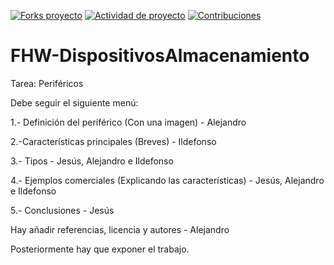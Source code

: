 [![Forks proyecto](https://img.shields.io/badge/Forks-purple)](https://github.com/alemonterx/FHW-DispositivosAlmacenamiento/forks)
[![Actividad de proyecto](https://img.shields.io/badge/Actividad-red)](https://github.com/alemonterx/FHW-DispositivosAlmacenamiento/activity)
[![Contribuciones](https://img.shields.io/badge/Contribuciones-green)](https://github.com/alemonterx/FHW-DispositivosAlmacenamiento/graphs/contributors)

# FHW-DispositivosAlmacenamiento

Tarea: Periféricos

Debe seguir el siguiente menú:

1.- Definición del períférico (Con una imagen) - Alejandro

2.-Características principales  (Breves) - Ildefonso
 
3.- Tipos - Jesús, Alejandro e Ildefonso

4.- Ejemplos comerciales (Explicando las características) - Jesús, Alejandro e Ildefonso

5.- Conclusiones - Jesús

Hay añadir referencias, licencia y autores - Alejandro

Posteriormente hay que exponer el trabajo.
